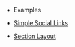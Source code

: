 * Examples

 * [Simple Social Links](examples/simple-social-links.md)
 * [Section Layout](examples/section-layout.md)